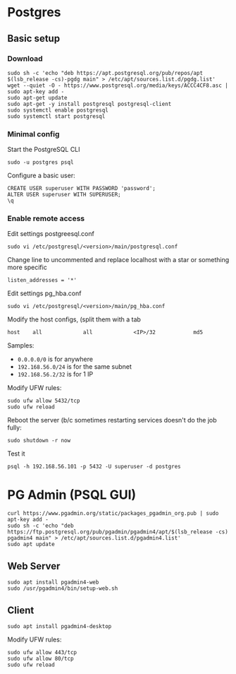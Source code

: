 # Postgres
## Basic setup

### Download
```
sudo sh -c 'echo "deb https://apt.postgresql.org/pub/repos/apt $(lsb_release -cs)-pgdg main" > /etc/apt/sources.list.d/pgdg.list'
wget --quiet -O - https://www.postgresql.org/media/keys/ACCC4CF8.asc | sudo apt-key add -
sudo apt-get update
sudo apt-get -y install postgresql postgresql-client
sudo systemctl enable postgresql
sudo systemctl start postgresql
```

### Minimal config
Start the PostgreSQL CLI
```
sudo -u postgres psql
```

Configure a basic user:
```
CREATE USER superuser WITH PASSWORD 'password';
ALTER USER superuser WITH SUPERUSER;
\q
```


### Enable remote access
Edit settings postgreesql.conf
```
sudo vi /etc/postgresql/<version>/main/postgresql.conf
```

Change line to uncommented and replace localhost with a star or something more specific
```
listen_addresses = '*'
```

Edit settings pg_hba.conf
```
sudo vi /etc/postgresql/<version>/main/pg_hba.conf
```

Modify the host configs, (split them with a tab
```
host    all             all             <IP>/32            md5
```

Samples:
- `0.0.0.0/0` is for anywhere
- `192.168.56.0/24` is for the same subnet
- `192.168.56.2/32` is for 1 IP


Modify UFW rules:
```
sudo ufw allow 5432/tcp
sudo ufw reload
```

Reboot the server (b/c sometimes restarting services doesn't do the job fully:
```
sudo shutdown -r now
```

Test it 
```
psql -h 192.168.56.101 -p 5432 -U superuser -d postgres
```

# PG Admin (PSQL GUI)
```
curl https://www.pgadmin.org/static/packages_pgadmin_org.pub | sudo apt-key add -
sudo sh -c 'echo "deb https://ftp.postgresql.org/pub/pgadmin/pgadmin4/apt/$(lsb_release -cs) pgadmin4 main" > /etc/apt/sources.list.d/pgadmin4.list'
sudo apt update
```
## Web Server
```
sudo apt install pgadmin4-web
sudo /usr/pgadmin4/bin/setup-web.sh
```
## Client 
```
sudo apt install pgadmin4-desktop
```

Modify UFW rules:
```
sudo ufw allow 443/tcp
sudo ufw allow 80/tcp
sudo ufw reload
```
